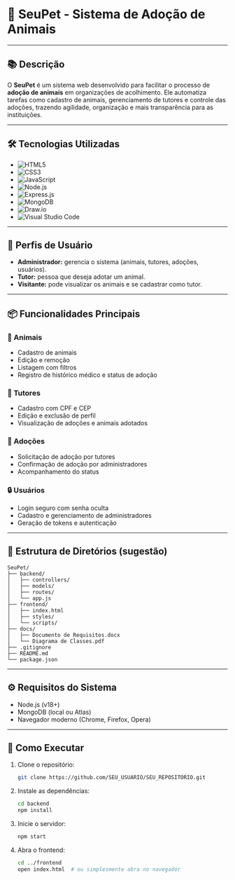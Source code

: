 # 🐾 SeuPet - Sistema de Adoção de Animais

---

## 📚 Descrição

O **SeuPet** é um sistema web desenvolvido para facilitar o processo de **adoção de animais** em organizações de acolhimento. Ele automatiza tarefas como cadastro de animais, gerenciamento de tutores e controle das adoções, trazendo agilidade, organização e mais transparência para as instituições.

---

## 🛠️ Tecnologias Utilizadas

- ![HTML5](https://img.shields.io/badge/HTML5-E34F26?logo=html5&logoColor=white)
- ![CSS3](https://img.shields.io/badge/CSS3-1572B6?logo=css3&logoColor=white)
- ![JavaScript](https://img.shields.io/badge/JavaScript-F7DF1E?logo=javascript&logoColor=black)
- ![Node.js](https://img.shields.io/badge/Node.js-339933?logo=node.js&logoColor=white)
- ![Express.js](https://img.shields.io/badge/Express.js-000000?logo=express&logoColor=white)
- ![MongoDB](https://img.shields.io/badge/MongoDB-47A248?logo=mongodb&logoColor=white)
- ![Draw.io](https://img.shields.io/badge/Draw.io-FF8800?logo=diagrams.net&logoColor=white)
- ![Visual Studio Code](https://img.shields.io/badge/VS%20Code-007ACC?logo=visual-studio-code&logoColor=white)

---

## 👤 Perfis de Usuário

- **Administrador:** gerencia o sistema (animais, tutores, adoções, usuários).
- **Tutor:** pessoa que deseja adotar um animal.
- **Visitante:** pode visualizar os animais e se cadastrar como tutor.

---

## 📦 Funcionalidades Principais

### 🐶 Animais
- Cadastro de animais
- Edição e remoção
- Listagem com filtros
- Registro de histórico médico e status de adoção

### 👤 Tutores
- Cadastro com CPF e CEP
- Edição e exclusão de perfil
- Visualização de adoções e animais adotados

### 📑 Adoções
- Solicitação de adoção por tutores
- Confirmação de adoção por administradores
- Acompanhamento do status

### 🔒 Usuários
- Login seguro com senha oculta
- Cadastro e gerenciamento de administradores
- Geração de tokens e autenticação

---

## 📁 Estrutura de Diretórios (sugestão)

```
SeuPet/
├── backend/
│   ├── controllers/
│   ├── models/
│   ├── routes/
│   └── app.js
├── frontend/
│   ├── index.html
│   ├── styles/
│   └── scripts/
├── docs/
│   ├── Documento de Requisitos.docx
│   └── Diagrama de Classes.pdf
├── .gitignore
├── README.md
└── package.json
```

---

## ⚙️ Requisitos do Sistema

- Node.js (v18+)
- MongoDB (local ou Atlas)
- Navegador moderno (Chrome, Firefox, Opera)

---

## 🚀 Como Executar

1. Clone o repositório:
   ```bash
   git clone https://github.com/SEU_USUARIO/SEU_REPOSITORIO.git
   ```

2. Instale as dependências:
   ```bash
   cd backend
   npm install
   ```

3. Inicie o servidor:
   ```bash
   npm start
   ```

4. Abra o frontend:
   ```bash
   cd ../frontend
   open index.html  # ou simplesmente abra no navegador
   ```
